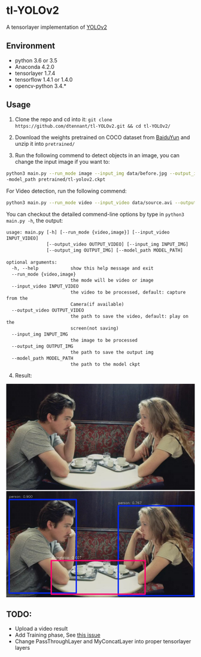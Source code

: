 # tl-YOLOv2
A tensorlayer implementation of [YOLOv2](http://pjreddie.com/darknet/yolo/)

## Environment

- python 3.6 or 3.5
- Anaconda 4.2.0
- tensorlayer 1.7.4
- tensorflow 1.4.1 or 1.4.0
- opencv-python 3.4.*

## Usage

1. Clone the repo and cd into it: `git clone https://github.com/dtennant/tl-YOLOv2.git && cd tl-YOLOv2/`

2. Download the weights pretrained on COCO dataset from [BaiduYun](https://pan.baidu.com/s/1t7FGZyEB88MF6fAaLCZOzw) and unzip it into `pretrained/`

3. Run the following commend to detect objects in an image, you can change the input image if you want to:
```bash
python3 main.py --run_mode image --input_img data/before.jpg --output_img data/after.jpg -
-model_path pretrained/tl-yolov2.ckpt
```

For Video detection, run the following commend:
```bash
python3 main.py --run_mode video --input_video data/source.avi --output_video data/target.avi --model_path pretrained/tl-yolov2.ckpt
```

You can checkout the detailed commend-line options by type in `python3 main.py -h`, the output:
```
usage: main.py [-h] [--run_mode {video,image}] [--input_video INPUT_VIDEO]
               [--output_video OUTPUT_VIDEO] [--input_img INPUT_IMG]
               [--output_img OUTPUT_IMG] [--model_path MODEL_PATH]

optional arguments:
  -h, --help            show this help message and exit
  --run_mode {video,image}
                        the mode will be video or image
  --input_video INPUT_VIDEO
                        the video to be processed, default: capture from the
                        Camera(if available)
  --output_video OUTPUT_VIDEO
                        the path to save the video, default: play on the
                        screen(not saving)
  --input_img INPUT_IMG
                        the image to be processed
  --output_img OUTPUT_IMG
                        the path to save the output img
  --model_path MODEL_PATH
                        the path to the model ckpt
```

4. Result:

![before](https://raw.githubusercontent.com/DTennant/tl-YOLOv2/master/data/before.jpg)
![after](https://raw.githubusercontent.com/DTennant/tl-YOLOv2/master/data/after.jpg)

## TODO:

- Upload a video result
- Add Training phase, See [this issue](https://github.com/tensorlayer/tensorlayer/issues/435)
- Change PassThroughLayer and MyConcatLayer into proper tensorlayer layers